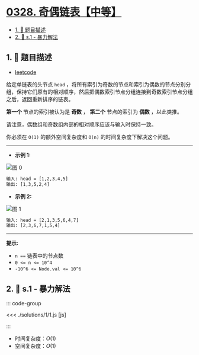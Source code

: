 # [0328. 奇偶链表【中等】](https://github.com/tnotesjs/TNotes.leetcode/tree/main/notes/0328.%20%E5%A5%87%E5%81%B6%E9%93%BE%E8%A1%A8%E3%80%90%E4%B8%AD%E7%AD%89%E3%80%91)

<!-- region:toc -->

- [1. 📝 题目描述](#1--题目描述)
- [2. 🎯 s.1 - 暴力解法](#2--s1---暴力解法)

<!-- endregion:toc -->

## 1. 📝 题目描述

- [leetcode](https://leetcode.cn/problems/odd-even-linked-list/)

给定单链表的头节点 `head` ，将所有索引为奇数的节点和索引为偶数的节点分别分组，保持它们原有的相对顺序，然后把偶数索引节点分组连接到奇数索引节点分组之后，返回重新排序的链表。

**第一个** 节点的索引被认为是 **奇数** ， **第二个** 节点的索引为 **偶数** ，以此类推。

请注意，偶数组和奇数组内部的相对顺序应该与输入时保持一致。

你必须在 `O(1)` 的额外空间复杂度和 `O(n)` 的时间复杂度下解决这个问题。

---

- **示例 1:**

![图 0](https://cdn.jsdelivr.net/gh/tnotesjs/imgs@main/2025-09-11-12-03-11.png)

```txt
输入: head = [1,2,3,4,5]
输出: [1,3,5,2,4]
```

- **示例 2:**

![图 1](https://cdn.jsdelivr.net/gh/tnotesjs/imgs@main/2025-09-11-12-03-19.png)

```txt
输入: head = [2,1,3,5,6,4,7]
输出: [2,3,6,7,1,5,4]
```

---

**提示:**

- `n ==` 链表中的节点数
- `0 <= n <= 10^4`
- `-10^6 <= Node.val <= 10^6`

## 2. 🎯 s.1 - 暴力解法

::: code-group

<<< ./solutions/1/1.js [js]

:::

- 时间复杂度：$O(1)$
- 空间复杂度：$O(1)$
